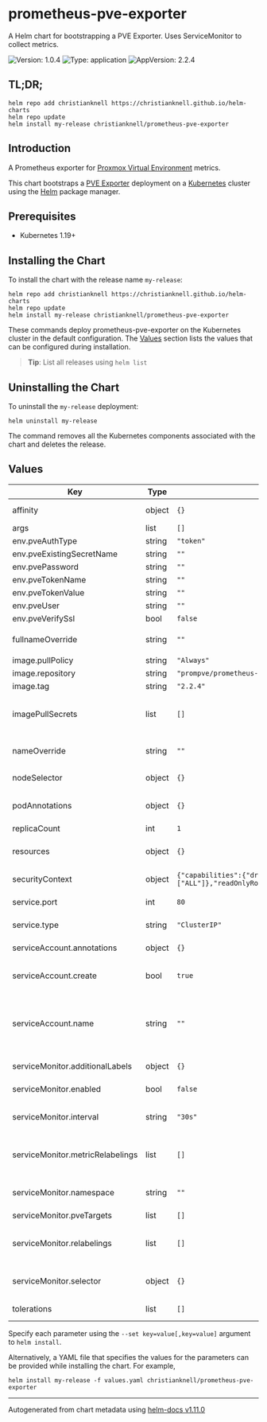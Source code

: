# prometheus-pve-exporter

A Helm chart for bootstrapping a PVE Exporter. Uses ServiceMonitor to collect metrics.

![Version: 1.0.4](https://img.shields.io/badge/Version-1.0.4-informational?style=flat-square) ![Type: application](https://img.shields.io/badge/Type-application-informational?style=flat-square) ![AppVersion: 2.2.4](https://img.shields.io/badge/AppVersion-2.2.4-informational?style=flat-square)

## TL;DR;

```console
helm repo add christianknell https://christianknell.github.io/helm-charts
helm repo update
helm install my-release christianknell/prometheus-pve-exporter
```

## Introduction

A Prometheus exporter for [Proxmox Virtual Environment](https://proxmox.com/en/proxmox-ve) metrics.

This chart bootstraps a [PVE Exporter](https://github.com/prometheus-pve/prometheus-pve-exporter) deployment on a [Kubernetes](http://kubernetes.io) cluster using the [Helm](https://helm.sh) package manager.

## Prerequisites

- Kubernetes 1.19+

## Installing the Chart

To install the chart with the release name `my-release`:

```console
helm repo add christianknell https://christianknell.github.io/helm-charts
helm repo update
helm install my-release christianknell/prometheus-pve-exporter
```

These commands deploy prometheus-pve-exporter on the Kubernetes cluster in the default configuration. The [Values](#values) section lists the values that can be configured during installation.

> **Tip**: List all releases using `helm list`

## Uninstalling the Chart

To uninstall the `my-release` deployment:

```console
helm uninstall my-release
```

The command removes all the Kubernetes components associated with the chart and deletes the release.

## Values

| Key                              | Type   | Default                                                                                                 | Description                                                                                                            |
| -------------------------------- | ------ | ------------------------------------------------------------------------------------------------------- | ---------------------------------------------------------------------------------------------------------------------- |
| affinity                         | object | `{}`                                                                                                    | Affinity settings for pod assignment                                                                                   |
| args                             | list   | `[]`                                                                                                    |                                                                                                                        |
| env.pveAuthType                  | string | `"token"`                                                                                               |                                                                                                                        |
| env.pveExistingSecretName        | string | `""`                                                                                                    |                                                                                                                        |
| env.pvePassword                  | string | `""`                                                                                                    |                                                                                                                        |
| env.pveTokenName                 | string | `""`                                                                                                    |                                                                                                                        |
| env.pveTokenValue                | string | `""`                                                                                                    |                                                                                                                        |
| env.pveUser                      | string | `""`                                                                                                    |                                                                                                                        |
| env.pveVerifySsl                 | bool   | `false`                                                                                                 |                                                                                                                        |
| fullnameOverride                 | string | `""`                                                                                                    | String to fully override `"prometheus-pve-exporter.fullname"`                                                          |
| image.pullPolicy                 | string | `"Always"`                                                                                              | image pull policy                                                                                                      |
| image.repository                 | string | `"prompve/prometheus-pve-exporter"`                                                                     | image repository                                                                                                       |
| image.tag                        | string | `"2.2.4"`                                                                                               |                                                                                                                        |
| imagePullSecrets                 | list   | `[]`                                                                                                    | If defined, uses a Secret to pull an image from a private Docker registry or repository.                               |
| nameOverride                     | string | `""`                                                                                                    | Provide a name in place of `prometheus-pve-exporter`                                                                   |
| nodeSelector                     | object | `{}`                                                                                                    | Node labels for pod assignment                                                                                         |
| podAnnotations                   | object | `{}`                                                                                                    | Annotations to be added to exporter pods                                                                               |
| replicaCount                     | int    | `1`                                                                                                     | Number of replicas                                                                                                     |
| resources                        | object | `{}`                                                                                                    | Resource limits and requests for the controller pods.                                                                  |
| securityContext                  | object | `{"capabilities":{"drop":["ALL"]},"readOnlyRootFilesystem":true,"runAsNonRoot":true,"runAsUser":65534}` | container-level security context                                                                                       |
| service.port                     | int    | `80`                                                                                                    | Kubernetes port where service is exposed                                                                               |
| service.type                     | string | `"ClusterIP"`                                                                                           | Kubernetes service type                                                                                                |
| serviceAccount.annotations       | object | `{}`                                                                                                    | Annotations to add to the service account                                                                              |
| serviceAccount.create            | bool   | `true`                                                                                                  | Specifies whether a service account should be created                                                                  |
| serviceAccount.name              | string | `""`                                                                                                    | The name of the service account to use. If not set and create is true, a name is generated using the fullname template |
| serviceMonitor.additionalLabels  | object | `{}`                                                                                                    | Prometheus ServiceMonitor labels                                                                                       |
| serviceMonitor.enabled           | bool   | `false`                                                                                                 | Enable a prometheus ServiceMonitor                                                                                     |
| serviceMonitor.interval          | string | `"30s"`                                                                                                 | Prometheus ServiceMonitor interval                                                                                     |
| serviceMonitor.metricRelabelings | list   | `[]`                                                                                                    | Prometheus [MetricRelabelConfigs] to apply to samples before ingestion                                                 |
| serviceMonitor.namespace         | string | `""`                                                                                                    | Prometheus ServiceMonitor namespace                                                                                    |
| serviceMonitor.pveTargets        | list   | `[]`                                                                                                    | Prometheus                                                                                                             |
| serviceMonitor.relabelings       | list   | `[]`                                                                                                    | Prometheus [RelabelConfigs] to apply to samples before scraping                                                        |
| serviceMonitor.selector          | object | `{}`                                                                                                    | Prometheus ServiceMonitor selector                                                                                     |
| tolerations                      | list   | `[]`                                                                                                    | Toleration labels for pod assignment                                                                                   |

Specify each parameter using the `--set key=value[,key=value]` argument to `helm install`.

Alternatively, a YAML file that specifies the values for the parameters can be provided while installing the chart. For example,

```console
helm install my-release -f values.yaml christianknell/prometheus-pve-exporter
```

---

Autogenerated from chart metadata using [helm-docs v1.11.0](https://github.com/norwoodj/helm-docs/releases/v1.11.0)
